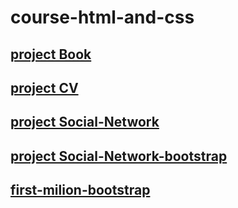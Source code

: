 # course-html-and-css

## [project Book]( https://nikitakochetkov.github.io/course-html-and-css/Book/index.html)

## [project CV](https://nikitakochetkov.github.io/course-html-and-css/CV/index.html)

## [project Social-Network](https://nikitakochetkov.github.io/course-html-and-css/Social-Network/index.html) 

## [project Social-Network-bootstrap](https://nikitakochetkov.github.io/course-html-and-css/Social-network-bootstrap/index.html)

## [first-milion-bootstrap](https://nikitakochetkov.github.io/course-html-and-css/first-million-bootstrap/index.html)